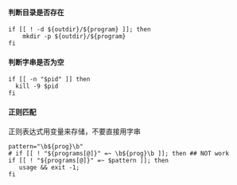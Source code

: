 #### 判断目录是否存在
```
if [[ ! -d ${outdir}/${program} ]]; then
    mkdir -p ${outdir}/${program}
fi
```

#### 判断字串是否为空
```
if [[ -n "$pid" ]] then
  kill -9 $pid
fi
```

#### 正则匹配
正则表达式用变量来存储，不要直接用字串
```
pattern="\b${prog}\b"
# if [[ ! "${programs[@]}" =~ \b${prog}\b ]]; then ## NOT work
if [[ ! "${programs[@]}" =~ $pattern ]]; then
   usage && exit -1;
fi
```
